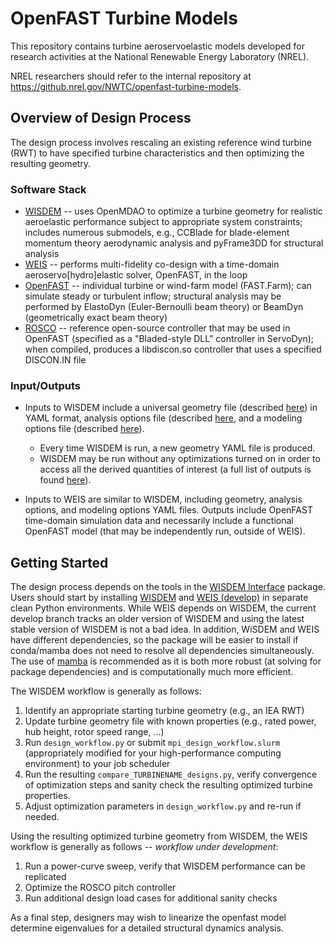 # OpenFAST Turbine Models

This repository contains turbine aeroservoelastic models developed for research activities at the National Renewable Energy Laboratory (NREL). 

NREL researchers should refer to the internal repository at https://github.nrel.gov/NWTC/openfast-turbine-models.

## Overview of Design Process
The design process involves rescaling an existing reference wind turbine (RWT) to have specified turbine characteristics and then optimizing the resulting geometry.

### Software Stack

* [WISDEM](https://wisdem.readthedocs.io/en/master/how_wisdem_works.html) -- uses OpenMDAO to optimize a turbine geometry for realistic aeroelastic performance subject to appropriate system constraints; includes numerous submodels, e.g., CCBlade for blade-element momentum theory aerodynamic analysis and pyFrame3DD for structural analysis
* [WEIS](https://weis.readthedocs.io) -- performs multi-fidelity co-design with a time-domain aeroservo[hydro]elastic solver, OpenFAST, in the loop
* [OpenFAST](https://openfast.readthedocs.io) -- individual turbine or wind-farm model (FAST.Farm); can simulate steady or turbulent inflow; structural analysis may be performed by ElastoDyn (Euler-Bernoulli beam theory) or BeamDyn (geometrically exact beam theory)
* [ROSCO](https://rosco.readthedocs.io/) -- reference open-source controller that may be used in OpenFAST (specified as a "Bladed-style DLL" controller in ServoDyn); when compiled, produces a libdiscon.so controller that uses a specified DISCON.IN file

### Input/Outputs

* Inputs to WISDEM include a universal geometry file (described [here](https://windio.readthedocs.io)) in YAML format, analysis options file (described [here](https://wisdem.readthedocs.io/en/master/inputs/analysis_schema.html#), and a modeling options file (described [here](https://wisdem.readthedocs.io/en/master/inputs/modeling_schema.html#)).

	* Every time WISDEM is run, a new geometry YAML file is produced.
	* WISDEM may be run without any optimizations turned on in order to access all the derived quantities of interest (a full list of outputs is found [here](https://wisdem.readthedocs.io/en/master/outputs.html)).

* Inputs to WEIS are similar to WISDEM, including geometry, analysis options, and modeling options YAML files. Outputs include OpenFAST time-domain simulation data and necessarily include a functional OpenFAST model (that may be independently run, outside of WEIS).

## Getting Started

The design process depends on the tools in the [WISDEM Interface](https://github.com/ewquon/WisdemInterface) package. Users should start by installing [WISDEM](https://github.com/WISDEM/WISDEM) and [WEIS (develop)](https://github.com/wisdem/weis/tree/develop) in separate clean Python environments. While WEIS depends on WISDEM, the current develop branch tracks an older version of WISDEM and using the latest stable version of WISDEM is not a bad idea. In addition, WiSDEM and WEIS have different dependencies, so the package will be easier to install if conda/mamba does not need to resolve all dependencies simultaneously. The use of [mamba](https://github.com/conda-forge/miniforge#mambaforge) is recommended as it is both more robust (at solving for package dependencies) and is computationally much more efficient. 

The WISDEM workflow is generally as follows:

1. Identify an appropriate starting turbine geometry (e.g., an IEA RWT)
2. Update turbine geometry file with known properties (e.g., rated power, hub height, rotor speed range, ...)
3. Run `design_workflow.py` or submit `mpi_design_workflow.slurm` (appropriately modified for your high-performance computing environment) to your job scheduler
4. Run the resulting `compare_TURBINENAME_designs.py`, verify convergence of optimization steps and sanity check the resulting optimized turbine properties.
5. Adjust optimization parameters in `design_workflow.py` and re-run if needed.

Using the resulting optimized turbine geometry from WISDEM, the WEIS workflow is generally as follows *-- workflow under development*:

1. Run a power-curve sweep, verify that WISDEM performance can be replicated
2. Optimize the ROSCO pitch controller
3. Run additional design load cases for additional sanity checks

As a final step, designers may wish to linearize the openfast model determine eigenvalues for a detailed structural dynamics analysis.
